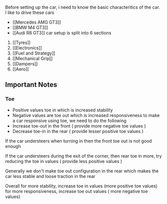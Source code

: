 Before setting up the car, i need to know the  basic characteritics of the car. I like to drive these cars
- [[Mercedes AMG GT3]]
- [[BMW M4 GT3]]
- [[Audi R8 GT3]]
car setup is split into 6 sections
1. [[Tyres]]
2. [[Electronics]]
3. [[Fuel and Strategy]]
4. [[Mechanical Grip]]
5. [[Dampers]]
6. [[Aero]]

## Important Notes
### Toe
- Positive values toe in which is increased stability
- Negative values are toe out which is increased responsiveness
to make a car responsive using toe, we need to do the following
- Increase toe-out in the front ( provide more negative toe values )
- Decrease toe-in in the rear ( provide lesser positive toe values )

If the car understeers when turning in then the front toe out is not good enough

If the car understeers during the exit of the corner, then rear toe in more, try reducing the toe in values ( provide less positive values )

Generally we don't make toe out configuration in the rear which makes the car less stable and loose traction in the rear


Overall for more stability, increase toe in values (more positive toe values)
for more responsiveness, increase toe out values ( more negative toe values)